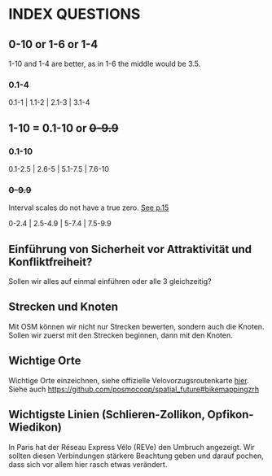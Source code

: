 # INDEX QUESTIONS

## 0-10 or 1-6 or 1-4
1-10 and 1-4 are better, as in 1-6 the middle would be 3.5.

### 0.1-4
0.1-1 | 1.1-2 | 2.1-3 | 3.1-4 

## 1-10 = 0.1-10 or <strike>0-9.9</strike>

### 0.1-10
0.1-2.5 | 2.6-5 | 5.1-7.5 | 7.6-10


### <strike>0-9.9</strike>
Interval scales do not have a true zero. [See p.15](https://www.sagepub.com/sites/default/files/upm-binaries/40006_Chapter1.pdf)

0-2.4 | 2.5-4.9 | 5-7.4 | 7.5-9.9


## Einführung von Sicherheit vor Attraktivität und Konfliktfreiheit?
Sollen wir alles auf einmal einführen oder alle 3 gleichzeitig?

## Strecken und Knoten
Mit OSM können wir nicht nur Strecken bewerten, sondern auch die Knoten. Sollen wir zuerst mit den Strecken beginnen, dann mit den Knoten.

## Wichtige Orte
Wichtige Orte einzeichnen, siehe offizielle Velovorzugsroutenkarte [hier](https://twitter.com/posmo_coop/status/1450060311038418945?s=20).          
Siehe auch https://github.com/posmocoop/spatial_future#bikemappingzrh

## Wichtigste Linien (Schlieren-Zollikon, Opfikon-Wiedikon) 
In Paris hat der Réseau Express Vélo (REVe) den Umbruch angezeigt. Wir sollten diesen Verbindungen stärkere Beachtung geben und darauf pochen, dass sich vor allem hier rasch etwas verändert.


